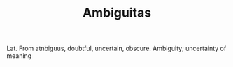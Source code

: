 ---
title: Ambiguitas
letter: A
permalink: "/definitions/ambiguitas.html"
body: Lat. From atnbiguus, doubtful, uncertain, obscure. Ambiguity; uncertainty of
  meaning
published_at: '2018-07-07'
layout: post
---